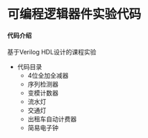 # 可编程逻辑器件实验代码
#### 代码介绍
基于Verilog HDL设计的课程实验

* 代码目录
    * 4位全加全减器
    * 序列检测器
    * 变模计数器
    * 流水灯
    * 交通灯
    * 出租车自动计费器
    * 简易电子钟